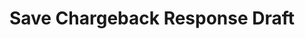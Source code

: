 ---
title: Save Chargeback Response Draft
api:
  file: swagger (2).json
  operationId: SaveDraftAndNotes
hidden: false
---